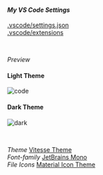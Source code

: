 #### *My VS Code Settings*

[.vscode/settings.json]() <br>
[.vscode/extensions]()

<br>

*Preview*
#### Light Theme
![code](https://user-images.githubusercontent.com/71032453/157658938-8f178799-430d-4acd-834f-1dd5f0f3cd8a.png)

 
 #### Dark Theme
 ![dark](https://user-images.githubusercontent.com/71032453/157659098-b6b35fb5-5c4e-4358-bd0d-b2f36c681be5.png)


<br>

*Theme* [Vitesse Theme](https://marketplace.visualstudio.com/items?itemName=antfu.theme-vitesse) <br>
*Font-family* [JetBrains Mono](https://www.jetbrains.com/lp/mono/) <br>
*File Icons* [Material Icon Theme](https://marketplace.visualstudio.com/items?itemName=PKief.material-icon-theme) <br>
